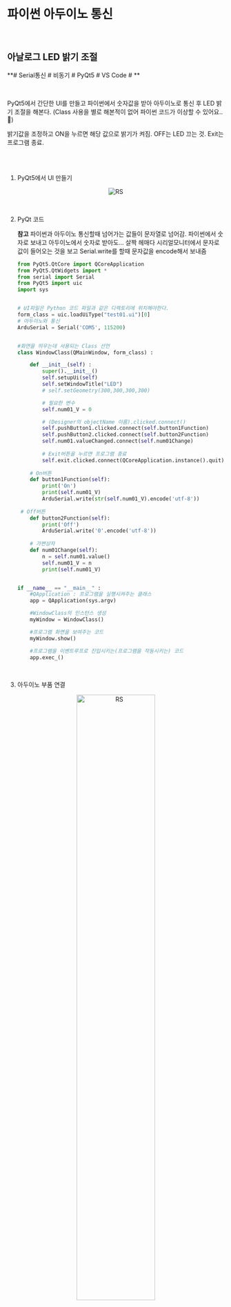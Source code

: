 # 파이썬 아두이노 통신

<br/>

## 아날로그 LED 밝기 조절

**# Serial통신 # 비동기 # PyQt5 # VS Code # **

<br/>

PyQt5에서 간단한 UI를 만들고 파이썬에서 숫자값을 받아 아두이노로 통신 후 LED 밝기 조절을 해본다.
(Class 사용을 별로 해본적이 없어 파이썬 코드가 이상할 수 있어요..💪)

밝기값을 조정하고 ON을 누르면 해당 값으로 밝기가 켜짐. OFF는 LED 끄는 것. Exit는 프로그램 종료.

<br/>

<br/>

1.  PyQt5에서 UI 만들기

<p align="center"><img src="./파이썬_아두이노_통신.assets/LED.PNG" alt="RS" ></p>

<br/>

2. PyQt 코드

   **참고** 파이썬과 아두이노 통신할때 넘어가는 값들이 문자열로 넘어감. 파이썬에서 숫자로 보내고 아두이노에서 숫자로 받아도... 살짝 헤매다 시리얼모니터에서 문자로 값이 들어오는 것을 보고 Serial.write를 할때 문자값을 encode해서 보내줌

   ```python
   from PyQt5.QtCore import QCoreApplication
   from PyQt5.QtWidgets import *
   from serial import Serial
   from PyQt5 import uic
   import sys
   
   
   # UI파일은 Python 코드 파일과 같은 디렉토리에 위치해야한다.
   form_class = uic.loadUiType("test01.ui")[0]
   # 아두이노와 통신
   ArduSerial = Serial('COM5', 115200)
   
   
   #화면을 띄우는데 사용되는 Class 선언
   class WindowClass(QMainWindow, form_class) :
   
       def __init__(self) :
           super().__init__()
           self.setupUi(self)
           self.setWindowTitle("LED")
           # self.setGeometry(300,300,300,300)
   
           # 필요한 변수
           self.num01_V = 0
   
           # (Designer의 objectName 이름).clicked.connect()
           self.pushButton1.clicked.connect(self.button1Function)
           self.pushButton2.clicked.connect(self.button2Function)
           self.num01.valueChanged.connect(self.num01Change)
           
           # Exit버튼을 누르면 프로그램 종료
           self.exit.clicked.connect(QCoreApplication.instance().quit)
   	
       # On버튼
       def button1Function(self):
           print('On')
           print(self.num01_V)
           ArduSerial.write(str(self.num01_V).encode('utf-8'))
           
   	# Off버튼
       def button2Function(self):
           print('Off')
           ArduSerial.write('0'.encode('utf-8'))
   	
       # 가변상자
       def num01Change(self):
           n = self.num01.value()
           self.num01_V = n
           print(self.num01_V)
   
   
   if __name__ == "__main__" :
       #QApplication : 프로그램을 실행시켜주는 클래스
       app = QApplication(sys.argv) 
   
       #WindowClass의 인스턴스 생성
       myWindow = WindowClass() 
   
       #프로그램 화면을 보여주는 코드
       myWindow.show()
   
       #프로그램을 이벤트루프로 진입시키는(프로그램을 작동시키는) 코드
       app.exec_()
   ```

   <br/>

2. 아두이노 부품 연결

<p align="center"><img src="./파이썬_아두이노_통신.assets/아두이노.jpg" alt="RS" width="60%" height="60%"></p>

<br/>

4. 아두이노 코드

```c
void setup() {
  Serial.begin(115200);
  pinMode(13,OUTPUT);
}

void loop() {
  if (Serial.available()) {
    // 파이썬에서 값이 넘어올때 숫자도 문자로 넘어와서 문자를 숫자값으로 바꿔주기 위해 parseInt 사용.
    long value = Serial.parseInt();
    analogWrite(13, value);
  }
}
```

<br/>

5. 결과

🕐 LED 값 15로 주었을 때

<p align="center"><img src="./파이썬_아두이노_통신.assets/15.png" alt="RS" ></p>

<p align="center"><img src="./파이썬_아두이노_통신.assets/15_LED.jpg" alt="RS" width="50%" height="50%"></p>



<br/>

<br/>

🕑 LED 값 99로 주었을 때

<p align="center"><img src="./파이썬_아두이노_통신.assets/99.png" alt="RS"></p>

<p align="center"><img src="./파이썬_아두이노_통신.assets/99_LED.jpg" alt="RS" width="50%" height="50%"></p>



### 다음은 간단한 모터제어 예정..!

